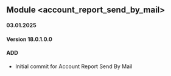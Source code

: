 ## Module <account_report_send_by_mail>

#### 03.01.2025
#### Version 18.0.1.0.0
#### ADD

- Initial commit for Account Report Send By Mail
